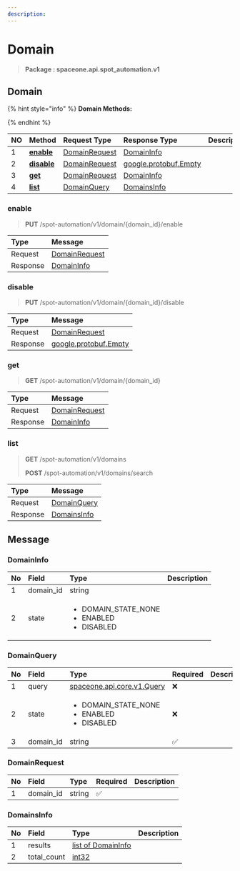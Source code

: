 ```yaml
---
description:  
---
```

# Domain

>  **Package : spaceone.api.spot_automation.v1**

## Domain

{% hint style="info" %}
**Domain Methods:**

{%  endhint %}


| NO |  Method | Request Type | Response Type | Description |
| :--- | :--- | :--- | :--- | :--- |
| 1 | [**enable**](domain.md#enable)|   [DomainRequest](domain.md#domainrequest) |   [DomainInfo](domain.md#domaininfo) |  |
| 2 | [**disable**](domain.md#disable)|   [DomainRequest](domain.md#domainrequest) |  [google.protobuf.Empty](https://github.com/protocolbuffers/protobuf/blob/master/src/google/protobuf/empty.proto)|  |
| 3 | [**get**](domain.md#get)|   [DomainRequest](domain.md#domainrequest) |   [DomainInfo](domain.md#domaininfo) |  |
| 4 | [**list**](domain.md#list)|   [DomainQuery](domain.md#domainquery) |   [DomainsInfo](domain.md#domainsinfo) |  | 
 

 
### enable
> **PUT** /spot-automation/v1/domain/{domain_id}/enable
>


| Type | Message |
| :--- | :--- |
| Request | [DomainRequest](domain.md#domainrequest) |
| Response |  [DomainInfo](domain.md#domaininfo)  |
 
 

 
### disable
> **PUT** /spot-automation/v1/domain/{domain_id}/disable
>


| Type | Message |
| :--- | :--- |
| Request | [DomainRequest](domain.md#domainrequest) |
| Response | [google.protobuf.Empty](https://github.com/protocolbuffers/protobuf/blob/master/src/google/protobuf/empty.proto) |
 
 

 
### get
> **GET** /spot-automation/v1/domain/{domain_id}
>


| Type | Message |
| :--- | :--- |
| Request | [DomainRequest](domain.md#domainrequest) |
| Response |  [DomainInfo](domain.md#domaininfo)  |
 
 

 
### list
> **GET** /spot-automation/v1/domains
>
> **POST** /spot-automation/v1/domains/search



| Type | Message |
| :--- | :--- |
| Request | [DomainQuery](domain.md#domainquery) |
| Response |  [DomainsInfo](domain.md#domainsinfo)  |


## 

## Message

### DomainInfo
<table>
  <thead>
    <tr>
      <th style="text-align:left">No</th>
      <th style="text-align:left">Field</th>
      <th style="text-align:left">Type</th>
      <th style="text-align:left">Description</th>
    </tr>
  </thead>
  <tbody>
    <tr>
      <td style="text-align:left">1</td>
      <td style="text-align:left">domain_id</td>
      <td style="text-align:left">string</td>
<td style="text-align:left"></td>

   </tr>
    <tr>
      <td style="text-align:left">2</td>
      <td style="text-align:left">state</td>
      <td style="text-align:left"><ul>
          	<li>DOMAIN_STATE_NONE</li>
          	<li>ENABLED</li>
          	<li>DISABLED</li>
        </ul></td>
<td style="text-align:left"></td>

   </tr>
  </tbody>
</table>



### DomainQuery
<table>
  <thead>
    <tr>
      <th style="text-align:left">No</th>
      <th style="text-align:left">Field</th>
      <th style="text-align:left">Type</th>
      <th style="text-align:left">Required</th>
      <th style="text-align:left">Description</th>
    </tr>
  </thead>
  <tbody>
    <tr>
      <td style="text-align:left">1</td>
      <td style="text-align:left">query</td>
      <td style="text-align:left"><a href="https://spaceone-dev.gitbook.io/api-reference/common-v1/search-query">spaceone.api.core.v1.Query</a></td>
<td style="text-align:left">❌</td>
<td style="text-align:left"></td>
   </tr>
    <tr>
      <td style="text-align:left">2</td>
      <td style="text-align:left">state</td>
      <td style="text-align:left"><ul>
          	<li>DOMAIN_STATE_NONE</li>
          	<li>ENABLED</li>
          	<li>DISABLED</li>
        </ul></td>
<td style="text-align:left">❌</td>
<td style="text-align:left"></td>
   </tr>
    <tr>
      <td style="text-align:left">3</td>
      <td style="text-align:left">domain_id</td>
      <td style="text-align:left">string</td>
<td style="text-align:left">✅</td>
<td style="text-align:left"></td>
   </tr>
  </tbody>
</table>



### DomainRequest
| No | Field | Type | Required | Description |
| :--- | :--- | :--- | :--- | :--- |
| 1 | domain_id |string|✅| |

### DomainsInfo
| No | Field | Type |  Description |
| :--- | :--- | :--- | :--- |
| 1 | results |[list of DomainInfo](domain.md#domaininfo) | |
| 2 | total_count |[int32](https://github.com/protocolbuffers/protobuf/blob/master/src/google/protobuf/type.proto) | |

